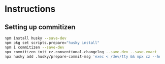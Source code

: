 # Instructions

## Setting up commitizen

```sh
npm install husky --save-dev
npm pkg set scripts.prepare="husky install"
npm i commitizen --save-dev
npx commitizen init cz-conventional-changelog --save-dev --save-exact
npx husky add .husky/prepare-commit-msg 'exec < /dev/tty && npx cz --hook || true'
```
